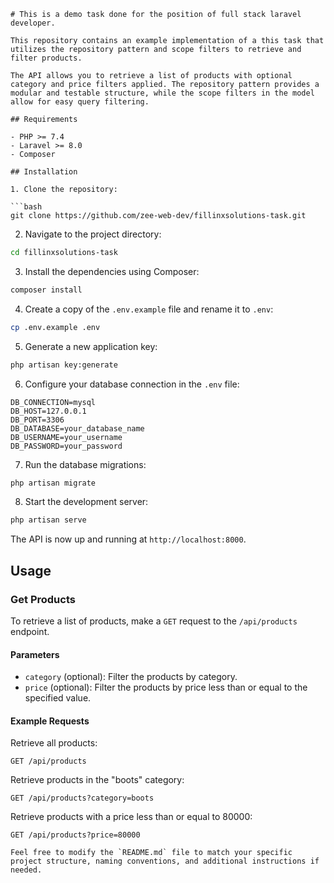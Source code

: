 ```
# This is a demo task done for the position of full stack laravel developer.

This repository contains an example implementation of a this task that utilizes the repository pattern and scope filters to retrieve and filter products.

The API allows you to retrieve a list of products with optional category and price filters applied. The repository pattern provides a modular and testable structure, while the scope filters in the model allow for easy query filtering.

## Requirements

- PHP >= 7.4
- Laravel >= 8.0
- Composer

## Installation

1. Clone the repository:

```bash
git clone https://github.com/zee-web-dev/fillinxsolutions-task.git
```

2. Navigate to the project directory:

```bash
cd fillinxsolutions-task
```

3. Install the dependencies using Composer:

```bash
composer install
```

4. Create a copy of the `.env.example` file and rename it to `.env`:

```bash
cp .env.example .env
```

5. Generate a new application key:

```bash
php artisan key:generate
```

6. Configure your database connection in the `.env` file:

```dotenv
DB_CONNECTION=mysql
DB_HOST=127.0.0.1
DB_PORT=3306
DB_DATABASE=your_database_name
DB_USERNAME=your_username
DB_PASSWORD=your_password
```

7. Run the database migrations:

```bash
php artisan migrate
```

8. Start the development server:

```bash
php artisan serve
```

The API is now up and running at `http://localhost:8000`.

## Usage

### Get Products

To retrieve a list of products, make a `GET` request to the `/api/products` endpoint.

#### Parameters

- `category` (optional): Filter the products by category.
- `price` (optional): Filter the products by price less than or equal to the specified value.

#### Example Requests

Retrieve all products:
```
GET /api/products
```

Retrieve products in the "boots" category:
```
GET /api/products?category=boots
```

Retrieve products with a price less than or equal to 80000:
```
GET /api/products?price=80000
```

```
Feel free to modify the `README.md` file to match your specific project structure, naming conventions, and additional instructions if needed.
